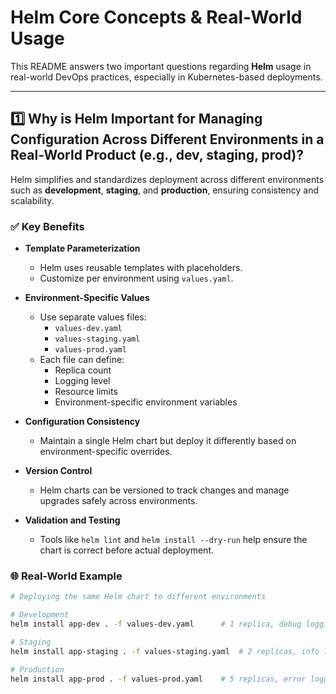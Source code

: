 # Helm Core Concepts & Real-World Usage

This README answers two important questions regarding **Helm** usage in real-world DevOps practices, especially in Kubernetes-based deployments.

---

## 1️⃣ Why is Helm Important for Managing Configuration Across Different Environments in a Real-World Product (e.g., dev, staging, prod)?

Helm simplifies and standardizes deployment across different environments such as **development**, **staging**, and **production**, ensuring consistency and scalability.

### ✅ Key Benefits

- **Template Parameterization**
  - Helm uses reusable templates with placeholders.
  - Customize per environment using `values.yaml`.

- **Environment-Specific Values**
  - Use separate values files:
    - `values-dev.yaml`
    - `values-staging.yaml`
    - `values-prod.yaml`
  - Each file can define:
    - Replica count
    - Logging level
    - Resource limits
    - Environment-specific environment variables

- **Configuration Consistency**
  - Maintain a single Helm chart but deploy it differently based on environment-specific overrides.

- **Version Control**
  - Helm charts can be versioned to track changes and manage upgrades safely across environments.

- **Validation and Testing**
  - Tools like `helm lint` and `helm install --dry-run` help ensure the chart is correct before actual deployment.

### 🌐 Real-World Example

```bash
# Deploying the same Helm chart to different environments

# Development
helm install app-dev . -f values-dev.yaml      # 1 replica, debug logging

# Staging
helm install app-staging . -f values-staging.yaml  # 2 replicas, info logging

# Production
helm install app-prod . -f values-prod.yaml    # 5 replicas, error logging, HPA enabled

